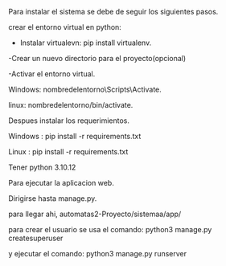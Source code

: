 Para instalar el sistema se debe de seguir los siguientes pasos.

crear el entorno virtual en python:

- Instalar virtualevn: pip install virtualenv.

-Crear un nuevo directorio para el proyecto(opcional)

-Activar el entorno virtual.

Windows: nombredelentorno\Scripts\Activate.

linux: nombredelentorno/bin/activate.


Despues instalar los requerimientos.

Windows : pip install -r requirements.txt

Linux : pip install -r requirements.txt

Tener python 3.10.12



Para ejecutar la aplicacion web.

Dirigirse hasta manage.py.

para llegar ahi, automatas2-Proyecto/sistemaa/app/

para crear el usuario se usa el comando: python3 manage.py createsuperuser

y ejecutar el comando: python3 manage.py runserver




